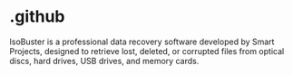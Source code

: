 # .github
IsoBuster is a professional data recovery software developed by Smart Projects, designed to retrieve lost, deleted, or corrupted files from optical discs, hard drives, USB drives, and memory cards. 
